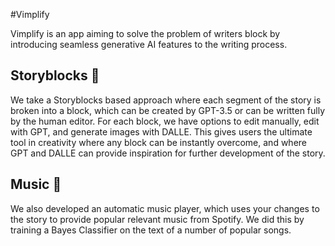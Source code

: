 #Vimplify

Vimplify is an app aiming to solve the problem of writers block by introducing seamless generative AI features to the writing process.  

## Storyblocks 📜

We take a Storyblocks based approach where each segment of the story is broken into a block, which can be created by GPT-3.5 or can be written fully by the human editor.  For each block, we have options to edit manually, edit with GPT, and generate images with DALLE.  This gives users the ultimate tool in creativity where any block can be instantly overcome, and where GPT and DALLE can provide inspiration for further development of the story.  

## Music 🎵

We also developed an automatic music player, which uses your changes to the story to provide popular relevant music from Spotify.  We did this by training a Bayes Classifier on the text of a number of popular songs.  